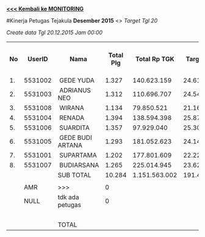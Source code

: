**[<<< Kembali ke MONITORING](https://github.com/suriawan/Area-Bali-Utara/blob/master/TUSBUNG.md)**

#Kinerja Petugas Tejakula
**Desember 2015** <> _Target Tgl 20_



_Create data Tgl 20.12.2015 Jam 00:00_

<table><tbody><tr><th>No</th><th>UserID</th><th>Nama</th><th>Total Plg</th><th>Total Rp TGK</th><th>Target TGK</th><th>Realisasi Saldo TGK (Blm Lunas)</th><th>% Pencapaian Thd Target TGK</th><th>BOBOT SLA</th><th>PK 2 Bln - Blm Lunas</th><th>PK 3 Bln - Blm Lunas</th><th>PK 4 Bln - Blm Lunas</th></tr><tr><td>1.</td><td>5531002</td><td>&nbsp;GEDE YUDA</td><td>1.327</td><td>140.623.159</td><td>24.611.804</td><td>5.075.774</td><td>179%</td><td>14,00%</td><td>0</td><td>0</td><td>0</td></tr><tr><td>2.</td><td>5531003</td><td>&nbsp;ADRIANUS NEO</td><td>1.312</td><td>110.696.707</td><td>24.540.513</td><td>10.606.132</td><td>157%</td><td>14,00%</td><td>0</td><td>0</td><td>0</td></tr><tr><td>3.</td><td>5531008</td><td>&nbsp;WIRANA</td><td>1.134</td><td>79.850.521</td><td>21.162.754</td><td>15.767.998</td><td>125%</td><td>14,00%</td><td>0</td><td>0</td><td>0</td></tr><tr><td>4.</td><td>5531004</td><td>&nbsp;RENADA</td><td>1.394</td><td>138.594.398</td><td>25.873.847</td><td>21.659.258</td><td>116%</td><td>14,00%</td><td>0</td><td>0</td><td>0</td></tr><tr><td>5.</td><td>5531006</td><td>&nbsp;SUARDITA</td><td>1.357</td><td>97.929.040</td><td>25.301.164</td><td>21.227.752</td><td>116%</td><td>14,00%</td><td>0</td><td>0</td><td>0</td></tr><tr><td>6.</td><td>5531005</td><td>&nbsp;GEDE BUDI ARTANA</td><td>1.293</td><td>181.052.623</td><td>24.143.049</td><td>22.864.770</td><td>105%</td><td>14,00%</td><td>0</td><td>0</td><td>0</td></tr><tr><td>7.</td><td>5531001</td><td>&nbsp;SUPARTAMA</td><td>1.202</td><td>177.801.609</td><td>22.227.686</td><td>27.094.825</td><td>78%</td><td>7,50%</td><td>0</td><td>0</td><td>0</td></tr><tr><td>8.</td><td>5531007</td><td>&nbsp;BUDIARSANA</td><td>1.265</td><td>225.014.945</td><td>23.629.211</td><td>34.634.647</td><td>53%</td><td>5,00%</td><td>0</td><td>0</td><td>0</td></tr><tr><td> </td><td> </td><td>SUB TOTAL</td><td>10.284</td><td>1.151.563.002</td><td>191.490.028</td><td>158.931.156</td><td>117%</td><td>14,00%</td><td>0</td><td>0</td><td>0</td></tr><tr><td> </td><td> </td><td> </td><td> </td><td> </td><td> </td><td> </td><td> </td><td> </td><td> </td><td> </td><td> </td></tr><tr><td> </td><td>AMR</td><td>&gt;&gt;&gt;</td><td>0</td><td> </td><td> </td><td> - </td><td> </td><td> </td><td>0</td><td>0</td><td>0</td></tr><tr><td> </td><td>NULL</td><td>tdk ada petugas</td><td>0</td><td> </td><td> </td><td> - </td><td> </td><td> </td><td>0</td><td>0</td><td> </td></tr><tr><td> </td><td> </td><td> </td><td> </td><td> </td><td> </td><td> - </td><td> </td><td> </td><td> </td><td> </td><td> </td></tr><tr><td> </td><td> </td><td>TOTAL</td><td> </td><td> </td><td> </td><td> 158.931.156 </td><td> </td><td> </td><td> </td><td> </td><td> </td></tr></tbody></table>
